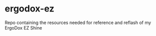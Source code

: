 # ergodox-ez

Repo containing the resources needed for reference and reflash of my ErgoDox EZ Shine
